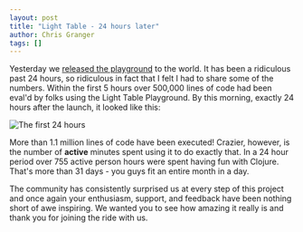 ```yaml
---
layout: post
title: "Light Table - 24 hours later"
author: Chris Granger
tags: []
---
```


Yesterday we [released the playground][pg] to the world. It has been a ridiculous past 24 hours, so ridiculous in fact that I felt I had to share some of the numbers. Within the first 5 hours over 500,000 lines of code had been eval'd by folks using the Light Table Playground. By this morning, exactly 24 hours after the launch, it looked like this:

![The first 24 hours](/images/lightable/onemillion.png)

More than 1.1 million lines of code have been executed! Crazier, however, is the number of **active** minutes spent using it to do exactly that. In a 24 hour period over 755 active person hours were spent having fun with Clojure. That's more than 31 days - you guys fit an entire month in a day.

The community has consistently surprised us at every step of this project and once again your enthusiasm, support, and feedback have been nothing short of awe inspiring. We wanted you to see how amazing it really is and thank you for joining the ride with us.

[pg]: http://app.kodowa.com/playground

